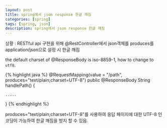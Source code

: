 ```yaml
---
layout: post
title: spring에서 json response 한글 깨짐 
categories: [spring]
tags: [spring, json]
description: spring에서 json response 한글 깨짐 
---
```



상황 : RESTful api 구현을 위해 @RestController에서 json객체를 produces를 application/json으로 설정 시 한글 깨짐

the default charset of @ResponseBody is iso-8859-1, how to change to `utf8`.

{% highlight java %}
@RequestMapping(value = "/path", produces="text/plain;charset=UTF-8")
public @ResponseBody String handlePath() {

    .....

}
{% endhighlight %}


produces="text/plain;charset=UTF-8"를 사용하여 응답 페이지에 대한 UTF-8 인코딩이 가능하여 한글 깨짐을 방지 할 수 있음.


